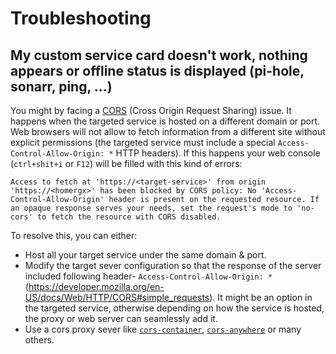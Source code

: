 # Troubleshooting

## My custom service card doesn't work, nothing appears or offline status is displayed (pi-hole, sonarr, ping, ...)

You might by facing a [CORS](https://developer.mozilla.org/en-US/docs/Web/HTTP/CORS) (Cross Origin Request Sharing) issue.
It happens when the targeted service is hosted on a different domain or port.
Web browsers will not allow to fetch information from a different site without explicit permissions (the targeted service
must include a special `Access-Control-Allow-Origin: *` HTTP headers).
If this happens your web console (`ctrl+shit+i` or `F12`) will be filled with this kind of errors:

```text
Access to fetch at 'https://<target-service>' from origin 'https://<homergx>' has been blocked by CORS policy: No 'Access-Control-Allow-Origin' header is present on the requested resource. If an opaque response serves your needs, set the request's mode to 'no-cors' to fetch the resource with CORS disabled.
```

To resolve this, you can either:

* Host all your target service under the same domain & port.
* Modify the target sever configuration so that the response of the server included following header- `Access-Control-Allow-Origin: *` (<https://developer.mozilla.org/en-US/docs/Web/HTTP/CORS#simple_requests>). It might be an option in the targeted service, otherwise depending on how the service is hosted, the proxy or web server can seamlessly add it.
* Use a cors proxy sever like [`cors-container`](https://github.com/imjacobclark/cors-container), [`cors-anywhere`](https://github.com/Rob--W/cors-anywhere) or many others.
